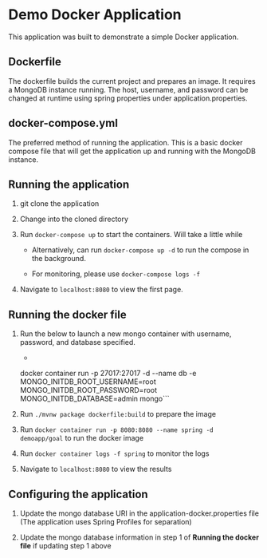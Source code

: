 # Demo Docker Application

This application was built to demonstrate a simple Docker application.

## Dockerfile

The dockerfile builds the current project and prepares an image. It requires a MongoDB instance running.
The host, username, and password can be changed at runtime using spring properties under application.properties.

## docker-compose.yml

The preferred method of running the application. This is a basic docker compose file that will get the application up
and running with the MongoDB instance.

## Running the application

1. git clone the application

2. Change into the cloned directory

3. Run `docker-compose up` to start the containers. Will take a little while

    * Alternatively, can run `docker-compose up -d` to run the compose in the background.

    * For monitoring, please use `docker-compose logs -f`

4. Navigate to `localhost:8080` to view the first page.

## Running the docker file

1. Run the below to launch a new mongo container with username, password, and database specified.

    * ```bash

    docker container run -p 27017:27017 -d --name db -e \
        MONGO_INITDB_ROOT_USERNAME=root \
        MONGO_INITDB_ROOT_PASSWORD=root \
        MONGO_INITDB_DATABASE=admin mongo```

2. Run `./mvnw package dockerfile:build` to prepare the image

3. Run `docker container run -p 8080:8080 --name spring -d demoapp/goal` to run the docker image

4. Run `docker container logs -f spring` to monitor the logs

5. Navigate to `localhost:8080` to view the results

## Configuring the application

1. Update the mongo database URI in the application-docker.properties file (The application uses Spring Profiles for separation)

2. Update the mongo database information in step 1 of **Running the docker file** if updating step 1 above
